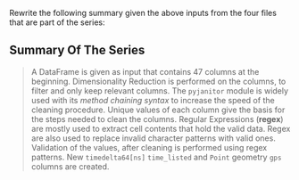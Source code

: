 

Rewrite the following summary given the above inputs from the four files that are part of the series:


## Summary Of The Series

> A DataFrame is given as input that contains 47 columns at the beginning.
  Dimensionality Reduction is performed on the columns, to filter and only keep relevant columns.
  The `pyjanitor` module is widely used with its *method chaining syntax* to increase the speed of the cleaning procedure.
  Unique values of each column give the basis for the steps needed to clean the columns.
  Regular Expressions (**regex**) are mostly used to extract cell contents that hold the valid data.
  Regex are also used to replace invalid character patterns with valid ones.
  Validation of the values, after cleaning is performed using regex patterns.
  New `timedelta64[ns]` `time_listed` and `Point` geometry `gps` columns are created.
